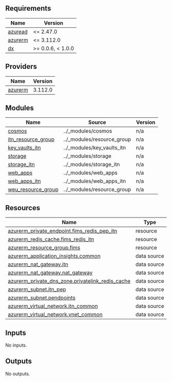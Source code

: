 <!-- markdownlint-disable -->
<!-- BEGIN_TF_DOCS -->
## Requirements

| Name | Version |
|------|---------|
| <a name="requirement_azuread"></a> [azuread](#requirement\_azuread) | <= 2.47.0 |
| <a name="requirement_azurerm"></a> [azurerm](#requirement\_azurerm) | <= 3.112.0 |
| <a name="requirement_dx"></a> [dx](#requirement\_dx) | >= 0.0.6, < 1.0.0 |

## Providers

| Name | Version |
|------|---------|
| <a name="provider_azurerm"></a> [azurerm](#provider\_azurerm) | 3.112.0 |

## Modules

| Name | Source | Version |
|------|--------|---------|
| <a name="module_cosmos"></a> [cosmos](#module\_cosmos) | ../_modules/cosmos | n/a |
| <a name="module_itn_resource_group"></a> [itn\_resource\_group](#module\_itn\_resource\_group) | ../_modules/resource_group | n/a |
| <a name="module_key_vaults_itn"></a> [key\_vaults\_itn](#module\_key\_vaults\_itn) | ../_modules/key_vaults_itn | n/a |
| <a name="module_storage"></a> [storage](#module\_storage) | ../_modules/storage | n/a |
| <a name="module_storage_itn"></a> [storage\_itn](#module\_storage\_itn) | ../_modules/storage_itn | n/a |
| <a name="module_web_apps"></a> [web\_apps](#module\_web\_apps) | ../_modules/web_apps | n/a |
| <a name="module_web_apps_itn"></a> [web\_apps\_itn](#module\_web\_apps\_itn) | ../_modules/web_apps_itn | n/a |
| <a name="module_weu_resource_group"></a> [weu\_resource\_group](#module\_weu\_resource\_group) | ../_modules/resource_group | n/a |

## Resources

| Name | Type |
|------|------|
| [azurerm_private_endpoint.fims_redis_pep_itn](https://registry.terraform.io/providers/hashicorp/azurerm/latest/docs/resources/private_endpoint) | resource |
| [azurerm_redis_cache.fims_redis_itn](https://registry.terraform.io/providers/hashicorp/azurerm/latest/docs/resources/redis_cache) | resource |
| [azurerm_resource_group.fims](https://registry.terraform.io/providers/hashicorp/azurerm/latest/docs/resources/resource_group) | resource |
| [azurerm_application_insights.common](https://registry.terraform.io/providers/hashicorp/azurerm/latest/docs/data-sources/application_insights) | data source |
| [azurerm_nat_gateway.itn](https://registry.terraform.io/providers/hashicorp/azurerm/latest/docs/data-sources/nat_gateway) | data source |
| [azurerm_nat_gateway.nat_gateway](https://registry.terraform.io/providers/hashicorp/azurerm/latest/docs/data-sources/nat_gateway) | data source |
| [azurerm_private_dns_zone.privatelink_redis_cache](https://registry.terraform.io/providers/hashicorp/azurerm/latest/docs/data-sources/private_dns_zone) | data source |
| [azurerm_subnet.itn_pep](https://registry.terraform.io/providers/hashicorp/azurerm/latest/docs/data-sources/subnet) | data source |
| [azurerm_subnet.pendpoints](https://registry.terraform.io/providers/hashicorp/azurerm/latest/docs/data-sources/subnet) | data source |
| [azurerm_virtual_network.itn_common](https://registry.terraform.io/providers/hashicorp/azurerm/latest/docs/data-sources/virtual_network) | data source |
| [azurerm_virtual_network.vnet_common](https://registry.terraform.io/providers/hashicorp/azurerm/latest/docs/data-sources/virtual_network) | data source |

## Inputs

No inputs.

## Outputs

No outputs.
<!-- END_TF_DOCS -->
